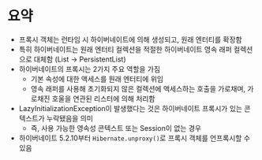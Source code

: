 # 요약
- 프록시 객체는 런타임 시 하이버네이트에 의해 생성되고, 원래 엔터티를 확장함
- 특히 하이버네이트는 원래 엔터티 컬렉션을 적절한 하이버네이트 영속 래퍼 컬렉션으로 대체함 (List -> PersistentList)
- 하이버네이트의 프록시는 2가지 주요 역할을 가짐
  - 기본 속성에 대한 액세스를 원래 엔터티에 위임
  - 영속 래퍼를 사용해 초기화되지 않은 컬렉션에 액세스하는 호출을 가로채며, 가로채진 호울을 연관된 리스터에 의해 처리함
- LazyInitializationException이 발생했다는 것은 하이버네이트 프록시가 있는 콘텍스트가 누락됐음을 의미
  - 즉, 사용 가능한 영속성 콘텍스트 또는 Session이 없는 경우
- 하이버네이트 5.2.10부터 `Hibernate.unproxy()`로 프록시 객체를 언프록시할 수 있음
